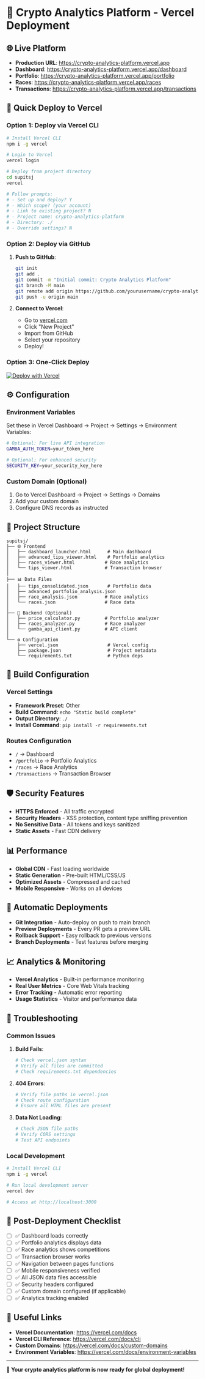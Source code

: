 # 🚀 Crypto Analytics Platform - Vercel Deployment

## 🌐 **Live Platform**
- **Production URL**: https://crypto-analytics-platform.vercel.app
- **Dashboard**: https://crypto-analytics-platform.vercel.app/dashboard
- **Portfolio**: https://crypto-analytics-platform.vercel.app/portfolio
- **Races**: https://crypto-analytics-platform.vercel.app/races
- **Transactions**: https://crypto-analytics-platform.vercel.app/transactions

## 🚀 **Quick Deploy to Vercel**

### **Option 1: Deploy via Vercel CLI**
```bash
# Install Vercel CLI
npm i -g vercel

# Login to Vercel
vercel login

# Deploy from project directory
cd supitsj
vercel

# Follow prompts:
# - Set up and deploy? Y
# - Which scope? (your account)
# - Link to existing project? N
# - Project name: crypto-analytics-platform
# - Directory: ./
# - Override settings? N
```

### **Option 2: Deploy via GitHub**
1. **Push to GitHub**:
   ```bash
   git init
   git add .
   git commit -m "Initial commit: Crypto Analytics Platform"
   git branch -M main
   git remote add origin https://github.com/yourusername/crypto-analytics-platform.git
   git push -u origin main
   ```

2. **Connect to Vercel**:
   - Go to [vercel.com](https://vercel.com)
   - Click "New Project"
   - Import from GitHub
   - Select your repository
   - Deploy!

### **Option 3: One-Click Deploy**
[![Deploy with Vercel](https://vercel.com/button)](https://vercel.com/new/clone?repository-url=https://github.com/yourusername/crypto-analytics-platform)

## ⚙️ **Configuration**

### **Environment Variables**
Set these in Vercel Dashboard → Project → Settings → Environment Variables:

```bash
# Optional: For live API integration
GAMBA_AUTH_TOKEN=your_token_here

# Optional: For enhanced security
SECURITY_KEY=your_security_key_here
```

### **Custom Domain (Optional)**
1. Go to Vercel Dashboard → Project → Settings → Domains
2. Add your custom domain
3. Configure DNS records as instructed

## 📁 **Project Structure**
```
supitsj/
├── 🌐 Frontend
│   ├── dashboard_launcher.html      # Main dashboard
│   ├── advanced_tips_viewer.html    # Portfolio analytics
│   ├── races_viewer.html           # Race analytics
│   └── tips_viewer.html            # Transaction browser
│
├── 📊 Data Files
│   ├── tips_consolidated.json       # Portfolio data
│   ├── advanced_portfolio_analysis.json
│   ├── race_analysis.json          # Race analytics
│   └── races.json                  # Race data
│
├── 🐍 Backend (Optional)
│   ├── price_calculator.py         # Portfolio analyzer
│   ├── races_analyzer.py           # Race analyzer
│   └── gamba_api_client.py         # API client
│
└── ⚙️ Configuration
    ├── vercel.json                  # Vercel config
    ├── package.json                 # Project metadata
    └── requirements.txt             # Python deps
```

## 🔧 **Build Configuration**

### **Vercel Settings**
- **Framework Preset**: Other
- **Build Command**: `echo "Static build complete"`
- **Output Directory**: `./`
- **Install Command**: `pip install -r requirements.txt`

### **Routes Configuration**
- `/` → Dashboard
- `/portfolio` → Portfolio Analytics
- `/races` → Race Analytics
- `/transactions` → Transaction Browser

## 🛡️ **Security Features**
- **HTTPS Enforced** - All traffic encrypted
- **Security Headers** - XSS protection, content type sniffing prevention
- **No Sensitive Data** - All tokens and keys sanitized
- **Static Assets** - Fast CDN delivery

## 📊 **Performance**
- **Global CDN** - Fast loading worldwide
- **Static Generation** - Pre-built HTML/CSS/JS
- **Optimized Assets** - Compressed and cached
- **Mobile Responsive** - Works on all devices

## 🔄 **Automatic Deployments**
- **Git Integration** - Auto-deploy on push to main branch
- **Preview Deployments** - Every PR gets a preview URL
- **Rollback Support** - Easy rollback to previous versions
- **Branch Deployments** - Test features before merging

## 📈 **Analytics & Monitoring**
- **Vercel Analytics** - Built-in performance monitoring
- **Real User Metrics** - Core Web Vitals tracking
- **Error Tracking** - Automatic error reporting
- **Usage Statistics** - Visitor and performance data

## 🚨 **Troubleshooting**

### **Common Issues**
1. **Build Fails**:
   ```bash
   # Check vercel.json syntax
   # Verify all files are committed
   # Check requirements.txt dependencies
   ```

2. **404 Errors**:
   ```bash
   # Verify file paths in vercel.json
   # Check route configuration
   # Ensure all HTML files are present
   ```

3. **Data Not Loading**:
   ```bash
   # Check JSON file paths
   # Verify CORS settings
   # Test API endpoints
   ```

### **Local Development**
```bash
# Install Vercel CLI
npm i -g vercel

# Run local development server
vercel dev

# Access at http://localhost:3000
```

## 🎯 **Post-Deployment Checklist**
- [ ] ✅ Dashboard loads correctly
- [ ] ✅ Portfolio analytics displays data
- [ ] ✅ Race analytics shows competitions
- [ ] ✅ Transaction browser works
- [ ] ✅ Navigation between pages functions
- [ ] ✅ Mobile responsiveness verified
- [ ] ✅ All JSON data files accessible
- [ ] ✅ Security headers configured
- [ ] ✅ Custom domain configured (if applicable)
- [ ] ✅ Analytics tracking enabled

## 🔗 **Useful Links**
- **Vercel Documentation**: https://vercel.com/docs
- **Vercel CLI Reference**: https://vercel.com/docs/cli
- **Custom Domains**: https://vercel.com/docs/custom-domains
- **Environment Variables**: https://vercel.com/docs/environment-variables

---

**🎉 Your crypto analytics platform is now ready for global deployment!**

